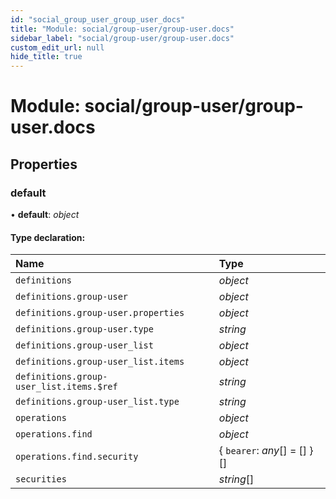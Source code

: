 ```yaml
---
id: "social_group_user_group_user_docs"
title: "Module: social/group-user/group-user.docs"
sidebar_label: "social/group-user/group-user.docs"
custom_edit_url: null
hide_title: true
---
```


# Module: social/group-user/group-user.docs

## Properties

### default

• **default**: *object*

#### Type declaration:

| Name | Type |
| :------ | :------ |
| `definitions` | *object* |
| `definitions.group-user` | *object* |
| `definitions.group-user.properties` | *object* |
| `definitions.group-user.type` | *string* |
| `definitions.group-user_list` | *object* |
| `definitions.group-user_list.items` | *object* |
| `definitions.group-user_list.items.$ref` | *string* |
| `definitions.group-user_list.type` | *string* |
| `operations` | *object* |
| `operations.find` | *object* |
| `operations.find.security` | { `bearer`: *any*[] = [] }[] |
| `securities` | *string*[] |
